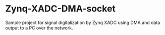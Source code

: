 # Zynq-XADC-DMA-socket
Sample project for signal digitalization by Zynq XADC using DMA and data output to a PC over the network.
